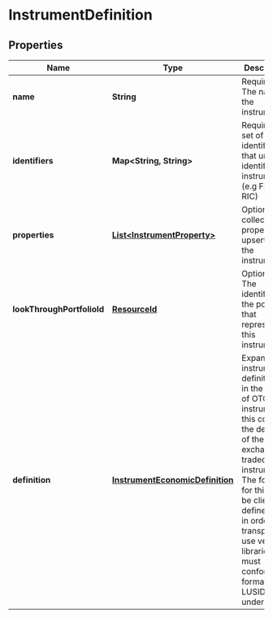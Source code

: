 
# InstrumentDefinition

## Properties
Name | Type | Description | Notes
------------ | ------------- | ------------- | -------------
**name** | **String** | Required. The name of the instrument | 
**identifiers** | **Map&lt;String, String&gt;** | Required. A set of identifiers that uniquely identify this instrument (e.g FIGI, RIC) | 
**properties** | [**List&lt;InstrumentProperty&gt;**](InstrumentProperty.md) | Optional. A collection of properties to upsert on the instrument. |  [optional]
**lookThroughPortfolioId** | [**ResourceId**](ResourceId.md) | Optional. The identifier of the portfolio that represents this instrument |  [optional]
**definition** | [**InstrumentEconomicDefinition**](InstrumentEconomicDefinition.md) | Expanded instrument definition - in the case of OTC instruments  this contains the definition of the non-exchange traded instrument.  The format for this can be client-defined, but in order to transparently use  vendor libraries it must conform to a format that LUSID understands. |  [optional]



